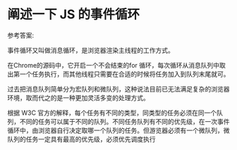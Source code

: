 # 阐述一下 JS 的事件循环

参考答案:

事件循环又叫做消息循环，是浏览器渲染主线程的工作方式。

在Chrome的源码中，它开启一个不会结束的for 循环，每次循环从消息队列中取出第一个任务执行，而其他线程只需要在合适的时候将任务加入到队列末尾就可。

过去把消息队列简单分为宏队列和微队列，这种说法目前已无法满足复杂的浏览器环境，取而代之的是一种更加灵活多变的处理方式。

根据 W3C 官方的解释，每个任务有不同的类型，同类型的任务必须在同一个队列，不同的任务可以属于不同的队列。不同任务队列有不同的优先级，在一次事件循环中，由浏览器自行决定取哪一个队列的任务。但游览器必须有一个微队列，微队列的任务一定具有最高的优先级，必须优先调度执行